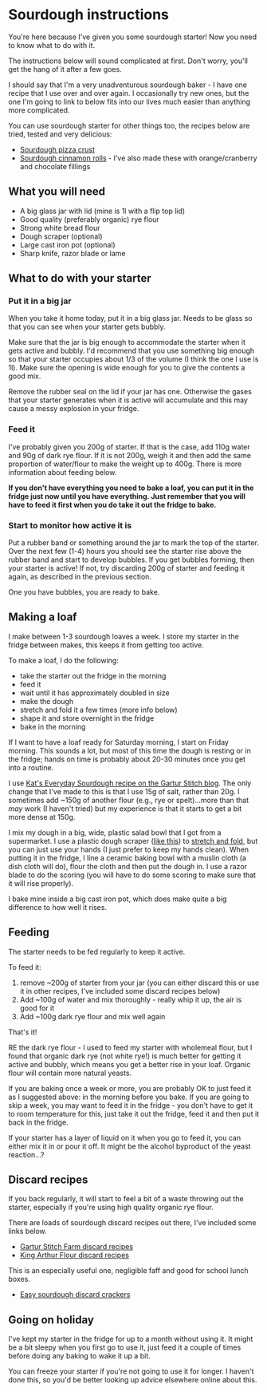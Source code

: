 # Sourdough instructions

You're here because I've given you some sourdough starter! Now you need to know what to do with it.

The instructions below will sound complicated at first. Don't worry, you'll get the hang of it after a few goes.

I should say that I'm a very unadventurous sourdough baker - I have one recipe that I use over and over again. I occasionally try new ones, but the one I'm going to link to below fits into our lives much easier than anything more complicated.

You can use sourdough starter for other things too, the recipes below are tried, tested and very delicious:

- [Sourdough pizza crust](https://garturstitchfarm.com/blog/sourdough-pizza-crust)
- [Sourdough cinnamon rolls](https://garturstitchfarm.com/blog/kevins-sourdough-cinnamon-rolls) - I've also made these with orange/cranberry and chocolate fillings

## What you will need

- A big glass jar with lid (mine is 1l with a flip top lid)
- Good quality (preferably organic) rye flour
- Strong white bread flour
- Dough scraper (optional)
- Large cast iron pot (optional)
- Sharp knife, razor blade or lame

## What to do with your starter

### Put it in a big jar

When you take it home today, put it in a big glass jar. Needs to be glass so that you can see when your starter gets bubbly.

Make sure that the jar is big enough to accommodate the starter when it gets active and bubbly. I'd recommend that you use something big enough so that your starter occupies about 1/3 of the volume (I think the one I use is 1l). Make sure the opening is wide enough for you to give the contents a good mix.

Remove the rubber seal on the lid if your jar has one. Otherwise the gases that your starter generates when it is active will accumulate and this may cause a messy explosion in your fridge.

### Feed it

I've probably given you 200g of starter. If that is the case, add 110g water and 90g of dark rye flour. If it is not 200g, weigh it and then add the same proportion of water/flour to make the weight up to 400g. There is more information about feeding below.

**If you don't have everything you need to bake a loaf, you can put it in the fridge just now until you have everything. Just remember that you will have to feed it first when you do take it out the fridge to bake.**

### Start to monitor how active it is

Put a rubber band or something around the jar to mark the top of the starter. Over the next few (1-4) hours you should see the starter rise above the rubber band and start to develop bubbles. If you get bubbles forming, then your starter is active! If not, try discarding 200g of starter and feeding it again, as described in the previous section.

One you have bubbles, you are ready to bake.

## Making a loaf

I make between 1-3 sourdough loaves a week. I store my starter in the fridge between makes, this keeps it from getting too active.

To make a loaf, I do the following:
- take the starter out the fridge in the morning
- feed it
- wait until it has approximately doubled in size
- make the dough
- stretch and fold it a few times (more info below)
- shape it and store overnight in the fridge
- bake in the morning

If I want to have a loaf ready for Saturday morning, I start on Friday morning. This sounds a lot, but most of this time the dough is resting or in the fridge; hands on time is probably about 20-30 minutes once you get into a routine.

I use [Kat's Everyday Sourdough recipe on the Gartur Stitch blog](https://garturstitchfarm.com/blog/kats-basic-sourdough). The only change that I've made to this is that I use 15g of salt, rather than 20g. I sometimes add ~150g of another flour (e.g., rye or spelt)...more than that *may* work (I haven't tried) but my experience is that it starts to get a bit more dense at 150g.

I mix my dough in a big, wide, plastic salad bowl that I got from a supermarket. I use a plastic dough scraper ([like this]( https://www.amazon.co.uk/Vogue-E401-Plain-Plastic-Scraper/dp/B00237UYDG/)) to [stretch and fold](https://www.youtube.com/watch?v=QYzxulQY1Gc), but you can just use your hands (I just prefer to keep my hands clean). When putting it in the fridge, I line a ceramic baking bowl with a muslin cloth (a dish cloth will do), flour the cloth and then put the dough in. I use a razor blade to do the scoring (you will have to do some scoring to make sure that it will rise properly).

I bake mine inside a big cast iron pot, which does make quite a big difference to how well it rises.

## Feeding 

The starter needs to be fed regularly to keep it active.

To feed it:

1. remove ~200g of starter from your jar (you can either discard this or use it in other recipes, I've included some discard recipes below)
2. Add ~100g of water and mix thoroughly - really whip it up, the air is good for it
3. Add ~100g dark rye flour and mix well again

That's it!

RE the dark rye flour - I used to feed my starter with wholemeal flour, but I found that organic dark rye (not white rye!) is much better for getting it active and bubbly, which means you get a better rise in your loaf. Organic flour will contain more natural yeasts.

If you are baking once a week or more, you are probably OK to just feed it as I suggested above: in the morning before you bake. If you are going to skip a week, you may want to feed it in the fridge - you don't have to get it to room temperature for this, just take it out the fridge, feed it and then put it back in the fridge.

If your starter has a layer of liquid on it when you go to feed it, you can either mix it in or pour it off. It might be the alcohol byproduct of the yeast reaction...?

## Discard recipes

If you back regularly, it will start to feel a bit of a waste throwing out the starter, especially if you're using high quality organic rye flour.

There are loads of sourdough discard recipes out there, I've included some links below.

- [Gartur Stitch Farm discard recipes](https://garturstitchfarm.com/blog/category/Discard+Recipes)
- [King Arthur Flour discard recipes](https://www.kingarthurflour.com/recipes/collections/sourdough-discard-recipes)

This is an especially useful one, negligible faff and good for school lunch boxes.
- [Easy sourdough discard crackers](https://alexandracooks.com/2022/09/11/easy-sourdough-discard-crackers-5-ingredients/)
 
## Going on holiday

I've kept my starter in the fridge for up to a month without using it. It might be a bit sleepy when you first go to use it, just feed it a couple of times before doing any baking to wake it up a bit.

You can freeze your starter if you're not going to use it for longer. I haven't done this, so you'd be better looking up advice elsewhere online about this.

